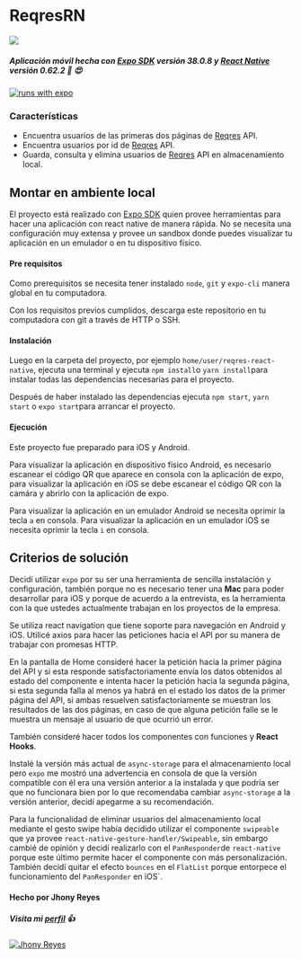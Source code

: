 # ReqresRN

![](https://www.programmableweb.com/sites/default/files/reqres.jpg)


##### Aplicación móvil hecha con [Expo SDK](https://expo.io/ "Expo") versión 38.0.8 y [React Native](https://reactnative.dev/ "React Native") versión 0.62.2 :iphone: :heart_eyes:

[![runs with expo](https://img.shields.io/badge/Runs%20with%20Expo-000.svg?style=flat-square&logo=EXPO&labelColor=f3f3f3&logoColor=000)](https://expo.io/)



### Características

- Encuentra usuarios de las primeras dos páginas de [Reqres](https://reqres.in/ "Reqres") API.
- Encuentra usuarios por id de [Reqres](https://reqres.in/ "Reqres") API.
- Guarda, consulta y elimina usuarios de [Reqres](https://reqres.in/ "Reqres") API en almacenamiento local.

## Montar en ambiente local

El proyecto está realizado con [Expo SDK](https://expo.io/ "Expo") quien provee herramientas para hacer una aplicación con react native de manera rápida. No se necesita una configuración muy extensa y provee un sandbox donde puedes visualizar tu aplicación en un emulador o en tu dispositivo físico.

#### Pre requisitos
Como prerequisitos se necesita tener instalado `node`, `git` y `expo-cli` manera global en tu computadora.

Con los requisitos previos cumplidos, descarga este repositorio en tu computadora con git a través de HTTP o SSH.

#### Instalación
Luego en la carpeta del proyecto, por ejemplo `home/user/reqres-react-native`, ejecuta una terminal y ejecuta `npm install`o `yarn install`para instalar todas las dependencias necesarias para el proyecto.

Después de haber instalado las dependencias ejecuta `npm start`, `yarn start` o `expo start`para arrancar el proyecto.

#### Ejecución
Este proyecto fue preparado para iOS y Android.

Para visualizar la aplicación en dispositivo físico Android, es necesario escanear el código QR que aparece en consola con la aplicación de expo, para visualizar la aplicación en iOS se debe escanear el código QR con la camára y abrirlo con la aplicación de expo.

Para visualizar la aplicación en un emulador Android se necesita oprimir la tecla `a` en consola.
Para visualizar la aplicación en un emulador iOS se necesita oprimir la tecla `i` en consola.

## Criterios de solución
Decidí utilizar `expo` por su ser una herramienta de sencilla instalación y configuración, también porque no es necesario tener una **Mac** para poder desarrollar para iOS y porque de acuerdo a la entrevista, es la herramienta con la que ustedes actualmente trabajan en los proyectos de la empresa.

Se utiliza react navigation que tiene soporte para navegación en Android y iOS. Utilicé axios para hacer las peticiones hacia el API por su manera de trabajar con promesas HTTP.

En la pantalla de Home consideré hacer la petición hacia la primer página del API y si esta responde satisfactoriamente envía los datos obtenidos al estado del componente e intenta hacer la petición hacia la segunda página, si esta segunda falla al menos ya habrá en el estado los datos de la primer página del API, si ambas resuelven satisfactoriamente se muestran los resultados de las dos páginas, en caso de que alguna petición falle se le muestra un mensaje al usuario de que ocurrió un error.

También consideré hacer todos los componentes con funciones y **React Hooks**.

Instalé la versión más actual de `async-storage` para el almacenamiento local pero `expo` me mostró una advertencia en consola de que la versión compatible con él era una versión anterior a la instalada y que podría ser que no funcionara bien por lo que recomendaba cambiar `async-storage` a la versión anterior, decidí apegarme a su recomendación.

Para la funcionalidad de eliminar usuarios del almacenamiento local mediante el gesto swipe había decidido utilizar el componente `swipeable` que ya provee `react-native-gesture-handler/Swipeable`, sin embargo cambié de opinión y decidí realizarlo con el `PanResponder`de `react-native` porque este último permite hacer el componente con más personalización. También decidí quitar el efecto `bounces` en el `FlatList` porque entorpece el funcionamiento del `PanResponder` en ìOS`.


#### Hecho por Jhony Reyes 
##### Visita mi [perfil](https://www.linkedin.com/in/jhonyreyes "Jhony Reyes")  :thumbsup:
[![Jhony Reyes](https://s.gravatar.com/avatar/fa330127c849c8d7b0164315dde651de?s=80 "Jhony Reyes")](https://www.linkedin.com/in/jhonyreyes "Jhony Reyes")

